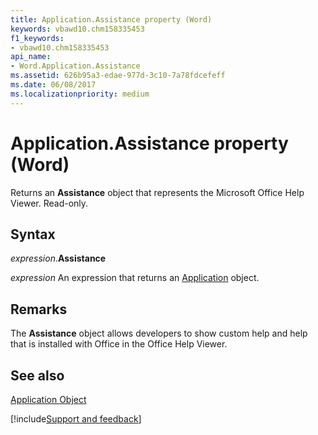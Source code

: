 ```yaml
---
title: Application.Assistance property (Word)
keywords: vbawd10.chm158335453
f1_keywords:
- vbawd10.chm158335453
api_name:
- Word.Application.Assistance
ms.assetid: 626b95a3-edae-977d-3c10-7a78fdcefeff
ms.date: 06/08/2017
ms.localizationpriority: medium
---
```



# Application.Assistance property (Word)

Returns an **Assistance** object that represents the Microsoft Office Help Viewer. Read-only.


## Syntax

_expression_.**Assistance**

 _expression_ An expression that returns an [Application](./Word.Application.md) object.


## Remarks

The **Assistance** object allows developers to show custom help and help that is installed with Office in the Office Help Viewer.


## See also


[Application Object](Word.Application.md)

[!include[Support and feedback](~/includes/feedback-boilerplate.md)]